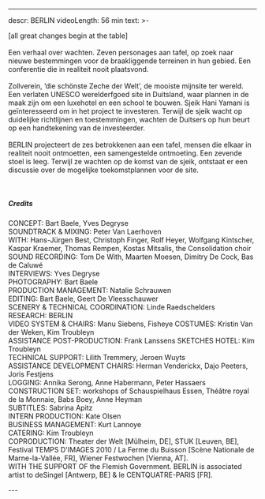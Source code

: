 
---
descr: BERLIN
videoLength: 56 min 
text: >-
  <p>[all great changes begin at the table]<br><br>Een verhaal over wachten. Zeven personages aan tafel, op zoek naar nieuwe bestemmingen voor de braakliggende terreinen in hun gebied. Een conferentie die in realiteit nooit plaatsvond.<br><br>Zollverein, ‘die schönste Zeche der Welt’, de mooiste mijnsite ter wereld. Een verlaten UNESCO werelderfgoed site in Duitsland, waar plannen in de maak zijn om een luxehotel en een school te bouwen. Sjeik Hani Yamani is geïnteresseerd om in het project te investeren. Terwijl de sjeik wacht op duidelijke richtlijnen en toestemmingen, wachten de Duitsers op hun beurt op een handtekening van de investeerder.<br><br>BERLIN projecteert de zes betrokkenen aan een tafel, mensen die elkaar in realiteit nooit ontmoetten, een samengestelde ontmoeting. Een zevende stoel is leeg. Terwijl ze wachten op de komst van de sjeik, ontstaat er een discussie over de mogelijke toekomstplannen voor de site.</p><p>‍</p><h5>Credits</h5><p>CONCEPT: Bart Baele, Yves Degryse<br>SOUNDTRACK &amp; MIXING: Peter Van Laerhoven<br>WITH: Hans-Jürgen Best, Christoph Finger, Rolf Heyer, Wolfgang Kintscher, Kaspar Kraemer, Thomas Rempen, Kostas Mitsalis, the Consolidation choir<br>SOUND RECORDING: Tom De With, Maarten Moesen, Dimitry De Cock, Bas de Caluwé<br>INTERVIEWS: Yves Degryse<br>PHOTOGRAPHY: Bart Baele<br>PRODUCTION MANAGEMENT: Natalie Schrauwen<br>EDITING: Bart Baele, Geert De Vleesschauwer<br>SCENERY &amp; TECHNICAL COORDINATION: Linde Raedschelders<br>RESEARCH: BERLIN<br>VIDEO SYSTEM &amp; CHAIRS: Manu Siebens, Fisheye COSTUMES: Kristin Van der Weken, Kim Troubleyn<br>ASSISTANCE POST-PRODUCTION: Frank Lanssens SKETCHES HOTEL: Kim Troubleyn<br>TECHNICAL SUPPORT: Lilith Tremmery, Jeroen Wuyts<br>ASSISTANCE DEVELOPMENT CHAIRS: Herman Venderickx, Dajo Peeters, Joris Festjens<br>LOGGING: Annika Serong, Anne Habermann, Peter Hassaers<br>CONSTRUCTION SET: workshops of Schauspielhaus Essen, Théâtre royal de la Monnaie, Babs Boey, Anne Heyman<br>SUBTITLES: Sabrina Apitz<br>INTERN PRODUCTION: Kate Olsen<br>BUSINESS MANAGEMENT: Kurt Lannoye<br>CATERING: Kim Troubleyn<br>COPRODUCTION: Theater der Welt [Mülheim, DE], STUK [Leuven, BE], Festival TEMPS D'IMAGES 2010 / La Ferme du Buisson [Scène Nationale de Marne-la-Vallée, FR], Wiener Festwochen [Vienna, AT].<br>WITH THE SUPPORT OF the Flemish Government. BERLIN is associated artist to deSingel [Antwerp, BE] &amp; le CENTQUATRE-PARIS [FR].</p>
---
